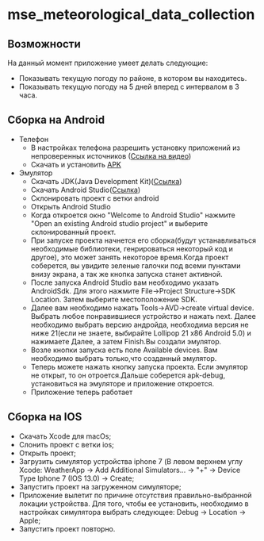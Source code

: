 # mse_meteorological_data_collection
## Возможности
На данный момент приложение умеет делать следующие:
* Показывать текущую погоду по районе, в котором вы находитесь.
* Показывать текущую погоду на 5 дней вперед с интервалом в 3 часа.

## Cборка на Android
* Телефон
    - В настройках телефона разрешить установку приложений из непроверенных источников ([Ссылка на видео](https://www.youtube.com/watch?v=6Xken07bluM))
    - Скачать и установить [APK](https://github.com/moevm/mse_meteorological_data_collection/raw/android/app-debug.apk)
* Эмулятор
    - Скачать JDK(Java Development Kit)([Ссылка](https://www.oracle.com/technetwork/java/javase/downloads/index.html))
    - Скачать Android Studio([Ссылка](https://developer.android.com/studio))
    - Склонировать проект с ветки android
    - Открыть Android Studio
    - Когда откроется окно "Welcome to Android Studio" нажмите "Open an existing Android studio project" и выберите склонированный проект.
    - При запуске проекта начнется его сборка(будут устанавливаться необходимые библиотеки, генрироваться некоторый код и другое), это может занять некоторое время.Когда проект соберется, вы увидите зеленые галочки под всеми пунктами внизу экрана, а так же кнопка запуска станет активной.
    - После запуска Android Studio вам необходимо указать AndroidSdk. Для этого нажмите File->Project Structure->SDK Location. Затем выберите местоположение SDK.
    - Далее вам необходимо нажать Tools->AVD->create virtual device. Выбрать любое понравившиеся устройство и нажать next. Далее необходимо выбрать версию андройда, необходима версия не ниже 21(если не знаете, выбирайте Lollipop 21 x86 Android 5.0) и нажимаете Далее, а затем Finish.Вы создали эмулятор.
    - Возле кнопки запуска есть поле Available devices. Вам необходимо выбрать только,что созданный эмулятор.
    - Теперь можете нажать кнопку запуска проекта. Если эмулятор не открыт, то он отроется.Дальше соберется apk-debug, установиться на эмуляторе и приложение откроется.
    - Приложение теперь работает
## Cборка на IOS
* Скачать Xcode для macOs;
* Cлонить проект с ветки ios;
* Открыть проект;
* Загрузить симулятор устройства iphone 7 (В левом верхнем углу Xcode: WeatherApp -> Add Additional Simulators... -> "+" -> Device Type Iphone 7 (IOS 13.0) -> Create;
* Запустить проект на загруженном симуляторе;
* Приложение вылетит по причине отсутствия правильно-выбранной локации устройства. Для того, чтобы ее установить, необходимо в настройках симулятора выбрать следующее: Debug -> Location -> Apple;
* Запустить проект повторно.
